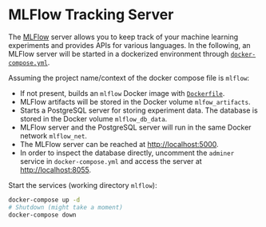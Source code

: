 # MLFlow Tracking Server

The [MLFlow](https://mlflow.org) server allows you to keep track of your machine learning experiments
and provides APIs for various languages. In the following, an MLFlow server will
be started in a dockerized environment through [`docker-compose.yml`](docker-compose.yml).

Assuming the project name/context of the docker compose file is `mlflow`:

- If not present, builds an `mlflow` Docker image with [`Dockerfile`](Dockerfile).
- MLFlow artifacts will be stored in the Docker volume `mlfow_artifacts`.
- Starts a PostgreSQL server for storing experiment data. The database is stored
  in the Docker volume `mlflow_db_data`.
- MLFlow server and the PostgreSQL server will run in the same Docker network
  `mlflow_net`.
- The MLFlow server can be reached at [http://localhost:5000](http://localhost:5000).
- In order to inspect the database directly, uncomment the `adminer`
  service in `docker-compose.yml` and access the server at [http://localhost:8055](http://localhost:8055).

Start the services (working directory `mlflow`):

```bash
docker-compose up -d
# Shutdown (might take a moment)
docker-compose down
```

